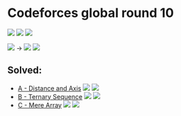 # Codeforces global round 10

![](https://img.shields.io/badge/Participation-4-blueviolet)
![](https://img.shields.io/badge/Rank-4974-blue)
![](https://img.shields.io/badge/Points-2132-orange)

![](https://img.shields.io/badge/Pupil-1240-brightgreen) →
![](https://img.shields.io/badge/Pupil-1345-brightgreen)
![](https://img.shields.io/badge/-%2B105-green)

## Solved:
* [A - Distance and Axis](https://codeforces.com/contest/1401/problem/A)
![](https://img.shields.io/badge/Time-00%3A40-yellowgreen)
![](https://img.shields.io/badge/Points-420%2F500-blue)
* [B - Ternary Sequence](https://codeforces.com/contest/1401/problem/B)
![](https://img.shields.io/badge/Time-01%3A02-yellowgreen)
![](https://img.shields.io/badge/Points-752%2F1000-blue)
* [C - Mere Array](https://codeforces.com/contest/1401/problem/C)
![](https://img.shields.io/badge/Time-01%3A30-yellowgreen)
![](https://img.shields.io/badge/Points-960%2F1500-blue)
